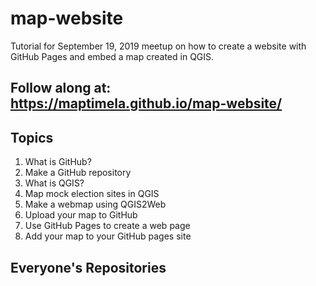 # map-website
Tutorial for September 19, 2019 meetup on how to create a website with GitHub Pages and embed a map created in QGIS.

## Follow along at: https://maptimela.github.io/map-website/

## Topics
1. What is GitHub?
2. Make a GitHub repository
3. What is QGIS?
4. Map mock election sites in QGIS
5. Make a webmap using QGIS2Web
6. Upload your map to GitHub
7. Use GitHub Pages to create a web page
8. Add your map to your GitHub pages site

## Everyone's Repositories
